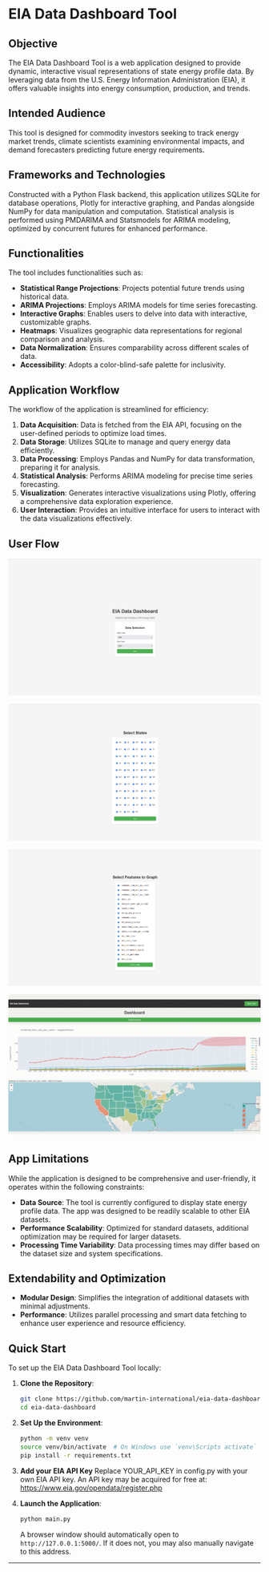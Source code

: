 # EIA Data Dashboard Tool

## Objective

The EIA Data Dashboard Tool is a web application designed to provide dynamic, interactive visual representations of state energy profile data. By leveraging data from the U.S. Energy Information Administration (EIA), it offers valuable insights into energy consumption, production, and trends.

## Intended Audience

This tool is designed for commodity investors seeking to track energy market trends, climate scientists examining environmental impacts, and demand forecasters predicting future energy requirements.

## Frameworks and Technologies

Constructed with a Python Flask backend, this application utilizes SQLite for database operations, Plotly for interactive graphing, and Pandas alongside NumPy for data manipulation and computation. Statistical analysis is performed using PMDARIMA and Statsmodels for ARIMA modeling, optimized by concurrent futures for enhanced performance.

## Functionalities

The tool includes functionalities such as:

- **Statistical Range Projections**: Projects potential future trends using historical data.
- **ARIMA Projections**: Employs ARIMA models for time series forecasting.
- **Interactive Graphs**: Enables users to delve into data with interactive, customizable graphs.
- **Heatmaps**: Visualizes geographic data representations for regional comparison and analysis.
- **Data Normalization**: Ensures comparability across different scales of data.
- **Accessibility**: Adopts a color-blind-safe palette for inclusivity.

## Application Workflow

The workflow of the application is streamlined for efficiency:

1. **Data Acquisition**: Data is fetched from the EIA API, focusing on the user-defined periods to optimize load times.
2. **Data Storage**: Utilizes SQLite to manage and query energy data efficiently.
3. **Data Processing**: Employs Pandas and NumPy for data transformation, preparing it for analysis.
4. **Statistical Analysis**: Performs ARIMA modeling for precise time series forecasting.
5. **Visualization**: Generates interactive visualizations using Plotly, offering a comprehensive data exploration experience.
6. **User Interaction**: Provides an intuitive interface for users to interact with the data visualizations effectively.

## User Flow

![screenshot of index.html](https://github.com/martin-international/eia-data-dashboard/blob/main/readme/index.png)

![screenshot of select_states.html](https://github.com/martin-international/eia-data-dashboard/blob/main/readme/select_states.png)

![screenshot of select_features.html](https://github.com/martin-international/eia-data-dashboard/blob/main/readme/select_features.png)

![gif of dashboard.html](https://github.com/martin-international/eia-data-dashboard/blob/main/readme/dashboard.gif)

## App Limitations

While the application is designed to be comprehensive and user-friendly, it operates within the following constraints:

- **Data Source**: The tool is currently configured to display state energy profile data. The app was designed to be readily scalable to other EIA datasets.
- **Performance Scalability**: Optimized for standard datasets, additional optimization may be required for larger datasets.
- **Processing Time Variability**: Data processing times may differ based on the dataset size and system specifications.

## Extendability and Optimization

- **Modular Design**: Simplifies the integration of additional datasets with minimal adjustments.
- **Performance**: Utilizes parallel processing and smart data fetching to enhance user experience and resource efficiency.

## Quick Start

To set up the EIA Data Dashboard Tool locally:

1. **Clone the Repository**:
   ```sh
   git clone https://github.com/martin-international/eia-data-dashboard.git
   cd eia-data-dashboard
   ```

2. **Set Up the Environment**:
   ```sh
   python -m venv venv
   source venv/bin/activate  # On Windows use `venv\Scripts activate`
   pip install -r requirements.txt
   ```

3. **Add your EIA API Key**
   Replace YOUR_API_KEY in config.py with your own EIA API key.
   An API key may be acquired for free at: https://www.eia.gov/opendata/register.php

4. **Launch the Application**:
   ```sh
   python main.py
   ```
   A browser window should automatically open to `http://127.0.0.1:5000/`. If it does not, you may also manually navigate to this address.

---